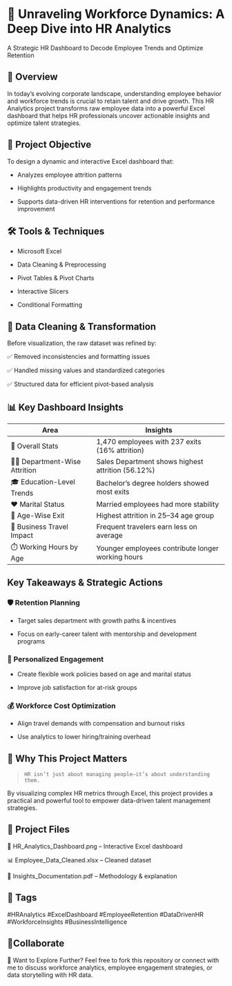
# 👥 Unraveling Workforce Dynamics: A Deep Dive into HR Analytics

A Strategic HR Dashboard to Decode Employee Trends and Optimize Retention



## 📌 Overview

In today’s evolving corporate landscape, understanding employee behavior and workforce trends is crucial to retain talent and drive growth. This HR Analytics project transforms raw employee data into a powerful Excel dashboard that helps HR professionals uncover actionable insights and optimize talent strategies.

## 🎯 Project Objective

To design a dynamic and interactive Excel dashboard that:

* Analyzes employee attrition patterns

* Highlights productivity and engagement trends

* Supports data-driven HR interventions for retention and performance improvement


## 🛠 Tools & Techniques

- Microsoft Excel

- Data Cleaning & Preprocessing

- Pivot Tables & Pivot Charts

- Interactive Slicers

- Conditional Formatting

## 🧹 Data Cleaning & Transformation
Before visualization, the raw dataset was refined by:

✅ Removed inconsistencies and formatting issues

✅ Handled missing values and standardized categories

✅ Structured data for efficient pivot-based analysis
## 📊 Key Dashboard Insights

| Area | Insights |
| --- | --- |
| 🔢 Overall Stats | 1,470 employees with 237 exits (16% attrition) |
| 🧑‍💼 Department-Wise Attrition | Sales Department shows highest attrition (56.12%) |
| 🎓 Education-Level Trends | Bachelor’s degree holders showed most exits|
| ❤️ Marital Status | Married employees had more stability |
| 👶 Age-Wise Exit| Highest attrition in 25–34 age group|
| 🧳 Business Travel Impact | 	Frequent travelers earn less on average |
|⏱️ Working Hours by Age|Younger employees contribute longer working hours|

## Key Takeaways & Strategic Actions

### 🛡️ Retention Planning
- Target sales department with growth paths & incentives

- Focus on early-career talent with mentorship and development programs

### 🎯 Personalized Engagement
- Create flexible work policies based on age and marital status

- Improve job satisfaction for at-risk groups

### 💰 Workforce Cost Optimization
- Align travel demands with compensation and burnout risks

- Use analytics to lower hiring/training overhead



## 💬 Why This Project Matters

>     HR isn’t just about managing people—it’s about understanding them.

By visualizing complex HR metrics through Excel, this project provides a practical and powerful tool to empower data-driven talent management strategies.





## 📁 Project Files
📄 HR_Analytics_Dashboard.png – Interactive Excel dashboard

📊 Employee_Data_Cleaned.xlsx – Cleaned dataset

📝 Insights_Documentation.pdf – Methodology & explanation

## 🔖 Tags
#HRAnalytics #ExcelDashboard #EmployeeRetention #DataDrivenHR #WorkforceInsights #BusinessIntelligence
## 💬Collaborate
🔗 Want to Explore Further?
Feel free to fork this repository or connect with me to discuss workforce analytics, employee engagement strategies, or data storytelling with HR data.
